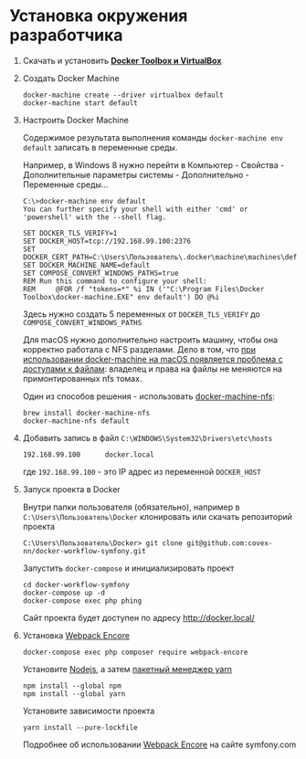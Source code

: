 Установка окружения разработчика
================================

1. Скачать и установить [**Docker Toolbox и VirtualBox**][1]

2. Создать Docker Machine

    ```
    docker-machine create --driver virtualbox default
    docker-machine start default
    ```

3. Настроить Docker Machine

    Содержимое результата выполнения команды `docker-machine env default` записать в переменные среды.
    
    Например, в Windows 8 нужно перейти в Компьютер - Свойства - Дополнительные параметры системы - Дополнительно - Переменные среды...

    ```
    C:\>docker-machine env default
    You can further specify your shell with either 'cmd' or 'powershell' with the --shell flag.

    SET DOCKER_TLS_VERIFY=1
    SET DOCKER_HOST=tcp://192.168.99.100:2376
    SET DOCKER_CERT_PATH=C:\Users\Пользователь\.docker\machine\machines\default
    SET DOCKER_MACHINE_NAME=default
    SET COMPOSE_CONVERT_WINDOWS_PATHS=true
    REM Run this command to configure your shell:
    REM     @FOR /f "tokens=*" %i IN ('"C:\Program Files\Docker Toolbox\docker-machine.EXE" env default') DO @%i
    ```
    
    Здесь нужно создать 5 переменных от `DOCKER_TLS_VERIFY` до `COMPOSE_CONVERT_WINDOWS_PATHS`
    
    Для macOS нужно дополнительно настроить машину, чтобы она корректно работала с NFS разделами.
    Дело в том, что [при использовании docker-machine на macOS появляется проблема с доступами к файлам][6]: 
    владелец и права на файлы не меняются на примонтированных nfs томах.
    
    Один из способов решения - использовать [docker-machine-nfs][5]:
    
    ```
    brew install docker-machine-nfs
    docker-machine-nfs default
    ```
      
4. Добавить запись в файл `C:\WINDOWS\System32\Drivers\etc\hosts`

    ```
    192.168.99.100		docker.local
    ```
    
    где `192.168.99.100` - это IP адрес из переменной `DOCKER_HOST`

5. Запуск проекта в Docker

    Внутри папки пользователя (обязательно), например в `C:\Users\Пользователь\Docker` клонировать или скачать репозиторий проекта
 
    `C:\Users\Пользователь\Docker> git clone git@github.com:covex-nn/docker-workflow-symfony.git`

    Запустить `docker-compose` и инициализировать проект
    
    ```
    cd docker-workflow-symfony
    docker-compose up -d
    docker-compose exec php phing    
    ```
    
    Сайт проекта будет доступен по адресу http://docker.local/

6. Установка [Webpack Encore][2]

    ```
    docker-compose exec php composer require webpack-encore
    ```

    Установите [Nodejs][3], а затем [пакетный менеджер yarn][4]
    
    ```
    npm install --global npm
    npm install --global yarn
    ```

    Установите зависимости проекта

    ```
    yarn install --pure-lockfile
    ```
    
    Подробнее об использовании [Webpack Encore][2] на сайте symfony.com

    
[1]: https://docs.docker.com/toolbox/toolbox_install_windows/
[2]: http://symfony.com/doc/current/frontend/encore/installation.html
[3]: https://nodejs.org/en/download/
[4]: https://yarnpkg.com/en/
[5]: https://github.com/adlogix/docker-machine-nfs
[6]: https://github.com/boot2docker/boot2docker/issues/581
